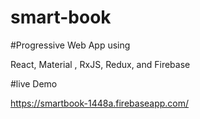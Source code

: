 # smart-book


#Progressive Web App using

React, Material , RxJS, Redux, and Firebase

#live Demo

https://smartbook-1448a.firebaseapp.com/